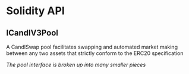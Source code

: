 # Solidity API

## ICandlV3Pool

A CandlSwap pool facilitates swapping and automated market making between any two assets that strictly conform
to the ERC20 specification

_The pool interface is broken up into many smaller pieces_

